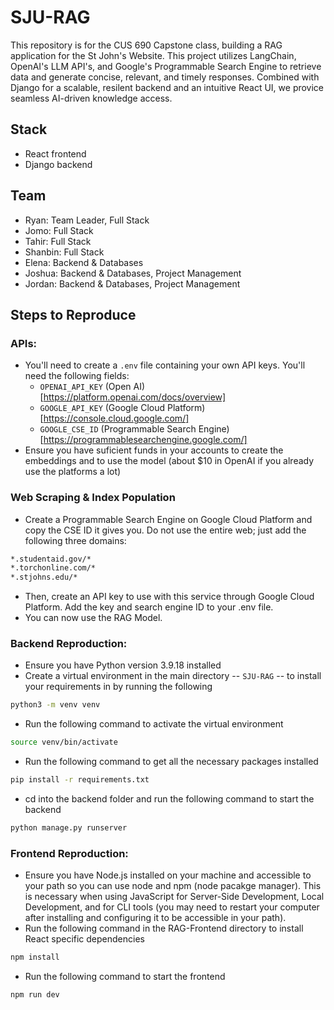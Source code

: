 # SJU-RAG
This repository is for the CUS 690 Capstone class, building a RAG application for the St John's Website.  This project utilizes LangChain, OpenAI's LLM API's, and Google's Programmable Search Engine to retrieve data and generate concise, relevant, and timely responses.  Combined with Django for a scalable, resilent backend and an intuitive React UI, we provice seamless AI-driven knowledge access.
  
## Stack 
- React frontend
- Django backend

## Team 
- Ryan: Team Leader, Full Stack 
- Jomo: Full Stack
- Tahir: Full Stack
- Shanbin: Full Stack
- Elena: Backend & Databases
- Joshua: Backend & Databases, Project Management
- Jordan: Backend & Databases, Project Management

## Steps to Reproduce 
### APIs:
- You'll need to create a `.env` file containing your own API keys.  You'll need the following fields:
    - `OPENAI_API_KEY` (Open AI)[https://platform.openai.com/docs/overview]
    - `GOOGLE_API_KEY` (Google Cloud Platform)[https://console.cloud.google.com/]
    - `GOOGLE_CSE_ID`  (Programmable Search Engine)[https://programmablesearchengine.google.com/]
- Ensure you have suficient funds in your accounts to create the embeddings and to use the model (about $10 in OpenAI if you already use the platforms a lot)

 ### Web Scraping & Index Population
- Create a Programmable Search Engine on Google Cloud Platform and copy the CSE ID it gives you.  Do not use the entire web; just add the following three domains:
```sh
*.studentaid.gov/*
*.torchonline.com/*
*.stjohns.edu/*
```
- Then, create an API key to use with this service through Google Cloud Platform.  Add the key and search engine ID to your .env file.
- You can now use the RAG Model.

### Backend Reproduction:
- Ensure you have Python version 3.9.18 installed
- Create a virtual environment in the main directory -- `SJU-RAG` -- to install your requirements in by running the following
```sh
python3 -m venv venv
```
- Run the following command to activate the virtual environment
```sh
source venv/bin/activate
``` 
- Run the following command to get all the necessary packages installed
```sh
pip install -r requirements.txt
```
- cd into the backend folder and run the following command to start the backend
```sh
python manage.py runserver
```

### Frontend Reproduction:
- Ensure you have Node.js installed on your machine and accessible to your path so you can use node and npm (node pacakge manager).  This is necessary when using JavaScript for Server-Side Development, Local Development, and for CLI tools (you may need to restart your computer after installing and configuring it to be accessible in your path).
- Run the following command in the RAG-Frontend directory to install React specific dependencies
```sh
npm install
```
- Run the following command to start the frontend
```sh
npm run dev
```
